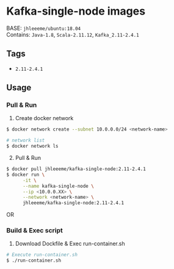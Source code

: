 # Kafka-single-node images
BASE: ```jhleeeme/ubuntu:18.04```  
Contains: ```Java-1.8```, ```Scala-2.11.12```, ```Kafka_2.11-2.4.1```

## Tags
- ```2.11-2.4.1```

## Usage
### Pull & Run
1. Create docker network
```bash
$ docker network create --subnet 10.0.0.0/24 <network-name>

# network list
$ docker network ls
```

2. Pull & Run
```bash
$ docker pull jhleeeme/kafka-single-node:2.11-2.4.1
$ docker run \
      -it \
      --name kafka-single-node \
      --ip <10.0.0.XX> \
      --network <network-name> \
      jhleeeme/kafka-single-node:2.11-2.4.1

```

OR  

### Build & Exec script
1. Download Dockfile & Exec run-container.sh
```bash
# Execute run-container.sh
$ ./run-container.sh
```
